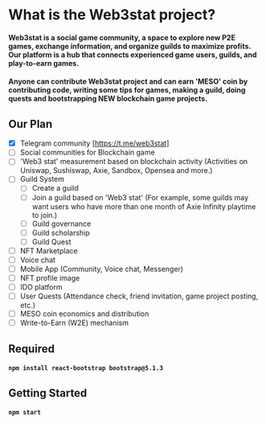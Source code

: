 # What is the Web3stat project?

#### Web3stat is a social game community, a space to explore new P2E games, exchange information, and organize guilds to maximize profits. Our platform is a hub that connects experienced game users, guilds, and play-to-earn games. 
#### Anyone can contribute Web3stat project and can earn 'MESO' coin by contributing code, writing some tips for games, making a guild, doing quests and bootstrapping NEW blockchain game projects.  

## Our Plan

- [x] Telegram community [https://t.me/web3stat]
- [ ] Social communities for Blockchain game 
- [ ] 'Web3 stat' measurement based on blockchain activity (Activities on Uniswap, Sushiswap, Axie, Sandbox, Opensea and more.)
- [ ] Guild System
  - [ ] Create a guild
  - [ ] Join a guild based on 'Web3 stat' (For example, some guilds may want users who have more than one month of Axie Infinity playtime to join.) 
  - [ ] Guild governance
  - [ ] Guild scholarship 
  - [ ] Guild Quest
- [ ] NFT Marketplace
- [ ] Voice chat 
- [ ] Mobile App (Community, Voice chat, Messenger)
- [ ] NFT profile image
- [ ] IDO platform
- [ ] User Quests (Attendance check, friend invitation, game project posting, etc.)
- [ ] MESO coin economics and distribution 
- [ ] Write-to-Earn (W2E) mechanism 

## Required
#### `npm install react-bootstrap bootstrap@5.1.3`

## Getting Started 
#### `npm start`
